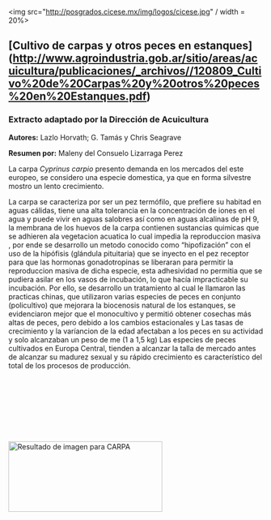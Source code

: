 
<img src="http://posgrados.cicese.mx/img/logos/cicese.jpg" / width = 20%>


## [Cultivo de carpas y otros peces en estanques] (http://www.agroindustria.gob.ar/sitio/areas/acuicultura/publicaciones/_archivos//120809_Cultivo%20de%20Carpas%20y%20otros%20peces%20en%20Estanques.pdf)

### Extracto adaptado por la Dirección de Acuicultura

**Autores:** Lazlo Horvath; G. Tamás y Chris Seagrave

**Resumen por:** Maleny del Consuelo Lizarraga Perez
 

La carpa *Cyprinus carpio* presento demanda en los mercados del este europeo, se considero una  especie domestica, ya que en forma silvestre  mostro un lento crecimiento.

La carpa se caracteriza por ser un pez termófilo, que prefiere su habitad en aguas cálidas, tiene una  alta tolerancia en la concentración de iones en el agua y puede vivir en aguas salobres así como en aguas alcalinas de pH 9, la membrana de los huevos de la carpa contienen sustancias quimicas que se adhieren ala vegetacion acuatica lo cual impedia la reproduccion masiva , por ende se desarrollo un metodo conocido como  “hipofización” con el uso de  la hipófisis (glándula pituitaria) que se  inyecto  en el pez receptor para que las hormonas gonadotropinas se liberaran  para permitir la reproduccion masiva de dicha especie, esta adhesividad no permitia que se pudiera asilar en los  vasos de incubación, lo que hacía impracticable su incubación.  Por ello, se desarrollo un tratamiento al  cual le llamaron las practicas chinas, que utilizaron varias especies de peces en conjunto (policultivo) que mejorara la biocenosis natural de los estanques, se evidenciaron mejor que el monocultivo y permitió obtener cosechas más altas de peces, pero debido a los cambios estacionales y Las tasas de crecimiento y la varíancion de la edad afectaban a los peces en su actividad y  solo alcanzaban un peso de me (1 a 1,5 kg) 
Las especies de peces cultivados en Europa Central, tienden a alcanzar la talla de mercado antes de alcanzar su madurez sexual y su rápido crecimiento es característico del total de los procesos de producción.


<img class="irc_mi itEPNttDIPr8-pQOPx8XEepE" alt="Resultado de imagen para CARPA" style="margin-top: 127px;" src="http://www.normark.es/wp/wp-content/uploads/carpa.jpg" onload="google.aft&amp;&amp;google.aft(this)" width="304" height="139">


 
 
 
